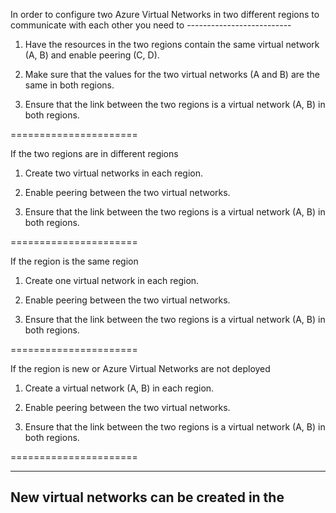 In order to configure two Azure Virtual Networks in two different regions to communicate with each other you need to --------------------------

1. Have the resources in the two regions contain the same virtual network (A, B) and enable peering (C, D).

2. Make sure that the values for the two virtual networks (A and B) are the same in both regions.

3. Ensure that the link between the two regions is a virtual network (A, B) in both regions.

======================

If the two regions are in different regions

1. Create two virtual networks in each region.

2. Enable peering between the two virtual networks.

3. Ensure that the link between the two regions is a virtual network (A, B) in both regions.

======================

If the region is the same region

1. Create one virtual network in each region.

2. Enable peering between the two virtual networks.

3. Ensure that the link between the two regions is a virtual network (A, B) in both regions.

======================

If the region is new or Azure Virtual Networks are not deployed

1. Create a virtual network (A, B) in each region.

2. Enable peering between the two virtual networks.

3. Ensure that the link between the two regions is a virtual network (A, B) in both regions.

======================

---

New virtual networks can be created in the
---------------
